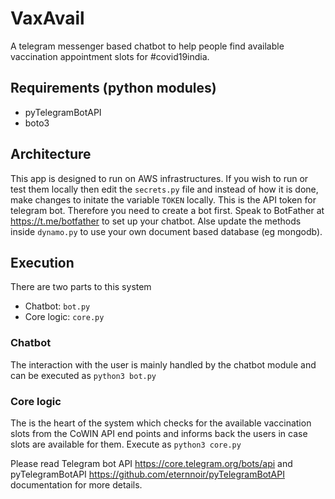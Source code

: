 # VaxAvail
A telegram messenger based chatbot to help people find available vaccination appointment slots for #covid19india.

## Requirements (python modules)
- pyTelegramBotAPI
- boto3 

## Architecture
This app is designed to run on AWS infrastructures. If you wish to run or test them locally then edit the `secrets.py` file and instead of how it is done, make changes to initate the variable `TOKEN` locally. This is the API token for telegram bot. Therefore you need to create a bot first. Speak to BotFather at https://t.me/botfather to set up your chatbot. Alse update the methods inside `dynamo.py` to use your own document based database (eg mongodb).

## Execution
There are two parts to this system
- Chatbot: `bot.py`
- Core logic: `core.py`

### Chatbot
The interaction with the user is mainly handled by the chatbot module and can be executed as 
`python3 bot.py` 

### Core logic
The is the heart of the system which checks for the available vaccination slots from the CoWIN API end points and informs back the users in case slots are available for them. Execute as `python3 core.py`

Please read Telegram bot API https://core.telegram.org/bots/api and pyTelegramBotAPI https://github.com/eternnoir/pyTelegramBotAPI documentation for more details.
